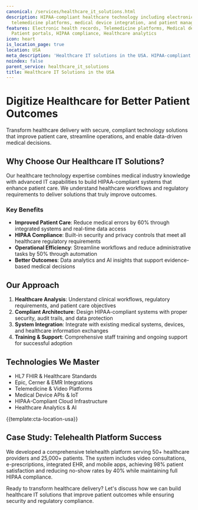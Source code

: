 ```yaml
---
canonical: /services/healthcare_it_solutions.html
description: HIPAA-compliant healthcare technology including electronic health records,
  telemedicine platforms, medical device integration, and patient management systems
features: Electronic health records, Telemedicine platforms, Medical device integration,
  Patient portals, HIPAA compliance, Healthcare analytics
icon: heart
is_location_page: true
location: USA
meta_description: 'Healthcare IT solutions in the USA. HIPAA-compliant technology including EHR, telemedicine platforms & medical device integration for better outcomes.'
noindex: false
parent_service: healthcare_it_solutions
title: Healthcare IT Solutions in the USA
---
```



# Digitize Healthcare for Better Patient Outcomes

Transform healthcare delivery with secure, compliant technology solutions that improve patient care, streamline operations, and enable data-driven medical decisions.

## Why Choose Our Healthcare IT Solutions?

Our healthcare technology expertise combines medical industry knowledge with advanced IT capabilities to build HIPAA-compliant systems that enhance patient care. We understand healthcare workflows and regulatory requirements to deliver solutions that truly improve outcomes.

### Key Benefits

- **Improved Patient Care**: Reduce medical errors by 60% through integrated systems and real-time data access
- **HIPAA Compliance**: Built-in security and privacy controls that meet all healthcare regulatory requirements
- **Operational Efficiency**: Streamline workflows and reduce administrative tasks by 50% through automation
- **Better Outcomes**: Data analytics and AI insights that support evidence-based medical decisions

## Our Approach

1. **Healthcare Analysis**: Understand clinical workflows, regulatory requirements, and patient care objectives
2. **Compliant Architecture**: Design HIPAA-compliant systems with proper security, audit trails, and data protection
3. **System Integration**: Integrate with existing medical systems, devices, and healthcare information exchanges
4. **Training & Support**: Comprehensive staff training and ongoing support for successful adoption

## Technologies We Master

- HL7 FHIR & Healthcare Standards
- Epic, Cerner & EMR Integrations
- Telemedicine & Video Platforms
- Medical Device APIs & IoT
- HIPAA-Compliant Cloud Infrastructure
- Healthcare Analytics & AI

{{template:cta-location-usa}}

## Case Study: Telehealth Platform Success

We developed a comprehensive telehealth platform serving 50+ healthcare providers and 25,000+ patients. The system includes video consultations, e-prescriptions, integrated EHR, and mobile apps, achieving 98% patient satisfaction and reducing no-show rates by 40% while maintaining full HIPAA compliance.

Ready to transform healthcare delivery? Let's discuss how we can build healthcare IT solutions that improve patient outcomes while ensuring security and regulatory compliance.
